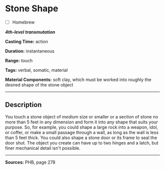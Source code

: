 # Stone Shape

- [ ] Homebrew

***4th-level transmutation***

**Casting Time:** action

**Duration:** instantaneous

**Range:** touch

**Tags:** verbal, somatic, material

**Material Components:** soft clay, which must be worked into roughly the desired shape of the stone object

---

## Description
You touch a stone object of *medium* size or smaller or a section of stone no more than 5 feet in any dimension and form it into any shape that suits your purpose.
So, for example, you could shape a large rock into a weapon, idol, or coffer, or make a small passage through a wall, as long as the wall is less than 5 feet thick.
You could also shape a stone door or its frame to seal the door shut.
The object you create can have up to two hinges and a latch, but finer mechanical detail isn't possible.

---

**Sources:** PHB, page 278
